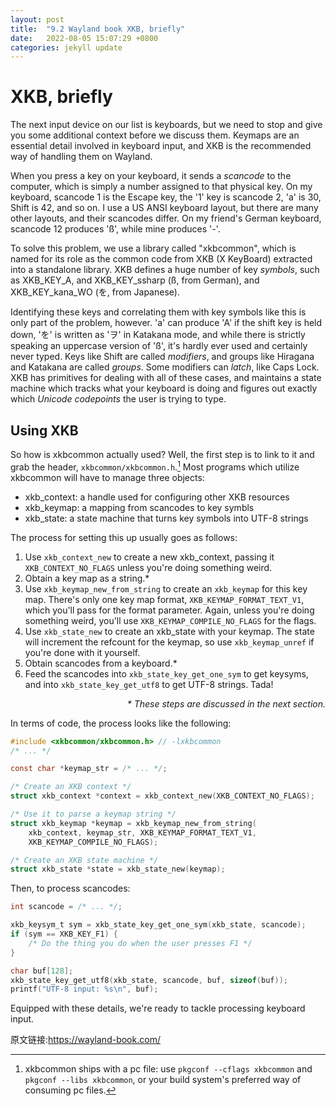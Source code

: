 ```yaml
---
layout: post
title:  "9.2 Wayland book XKB, briefly"
date:   2022-08-05 15:07:29 +0800
categories: jekyll update
---
```

# XKB, briefly

The next input device on our list is keyboards, but we need to stop and give you
some additional context before we discuss them. Keymaps are an essential detail
involved in keyboard input, and XKB is the recommended way of handling them on
Wayland.

When you press a key on your keyboard, it sends a *scancode* to the computer,
which is simply a number assigned to that physical key. On my keyboard, scancode
1 is the Escape key, the '1' key is scancode 2, 'a' is 30, Shift is 42, and so
on.  I use a US ANSI keyboard layout, but there are many other layouts, and
their scancodes differ. On my friend's German keyboard, scancode 12 produces
'ß', while mine produces '-'.

To solve this problem, we use a library called "xkbcommon", which is named for
its role as the common code from XKB (X KeyBoard) extracted into a standalone
library. XKB defines a huge number of key *symbols*, such as XKB_KEY_A, and
XKB_KEY_ssharp (ß, from German), and XKB_KEY_kana_WO (を, from Japanese).

Identifying these keys and correlating them with key symbols like this is only
part of the problem, however. 'a' can produce 'A' if the shift key is held down,
'を' is written as 'ヲ' in Katakana mode, and while there is strictly speaking
an uppercase version of 'ß', it's hardly ever used and certainly never typed.
Keys like Shift are called *modifiers*, and groups like Hiragana and Katakana
are called *groups*. Some modifiers can *latch*, like Caps Lock. XKB has
primitives for dealing with all of these cases, and maintains a state machine
which tracks what your keyboard is doing and figures out exactly which *Unicode
codepoints* the user is trying to type.

## Using XKB

So how is xkbcommon actually used? Well, the first step is to link to it and
grab the header, `xkbcommon/xkbcommon.h`.[^1] Most programs which utilize
xkbcommon will have to manage three objects:

- xkb_context: a handle used for configuring other XKB resources
- xkb_keymap: a mapping from scancodes to key symbls
- xkb_state: a state machine that turns key symbols into UTF-8 strings

The process for setting this up usually goes as follows:

1. Use `xkb_context_new` to create a new xkb_context, passing it
   `XKB_CONTEXT_NO_FLAGS` unless you're doing something weird.
2. Obtain a key map as a string.*
3. Use `xkb_keymap_new_from_string` to create an `xkb_keymap` for this key map.
   There's only one key map format, `XKB_KEYMAP_FORMAT_TEXT_V1`, which you'll
   pass for the format parameter. Again, unless you're doing something weird,
   you'll use `XKB_KEYMAP_COMPILE_NO_FLAGS` for the flags.
4. Use `xkb_state_new` to create an xkb_state with your keymap. The state will
   increment the refcount for the keymap, so use `xkb_keymap_unref` if you're
   done with it yourself.
5. Obtain scancodes from a keyboard.*
5. Feed the scancodes into `xkb_state_key_get_one_sym` to get keysyms, and into
   `xkb_state_key_get_utf8` to get UTF-8 strings. Tada!

<div style="text-align: right">
  <em>* These steps are discussed in the next section.</em>
</div>

In terms of code, the process looks like the following:

```c
#include <xkbcommon/xkbcommon.h> // -lxkbcommon
/* ... */

const char *keymap_str = /* ... */;

/* Create an XKB context */
struct xkb_context *context = xkb_context_new(XKB_CONTEXT_NO_FLAGS);

/* Use it to parse a keymap string */
struct xkb_keymap *keymap = xkb_keymap_new_from_string(
    xkb_context, keymap_str, XKB_KEYMAP_FORMAT_TEXT_V1,
    XKB_KEYMAP_COMPILE_NO_FLAGS);

/* Create an XKB state machine */
struct xkb_state *state = xkb_state_new(keymap);
```

Then, to process scancodes:

```c
int scancode = /* ... */;

xkb_keysym_t sym = xkb_state_key_get_one_sym(xkb_state, scancode);
if (sym == XKB_KEY_F1) {
    /* Do the thing you do when the user presses F1 */
}

char buf[128];
xkb_state_key_get_utf8(xkb_state, scancode, buf, sizeof(buf));
printf("UTF-8 input: %s\n", buf);
```

Equipped with these details, we're ready to tackle processing keyboard input.

[^1]: xkbcommon ships with a pc file: use `pkgconf --cflags xkbcommon` and `pkgconf --libs xkbcommon`, or your build system's preferred way of consuming pc files.

原文链接:https://wayland-book.com/
